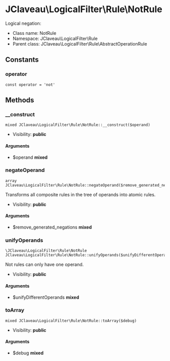 JClaveau\LogicalFilter\Rule\NotRule
===============

Logical negation:




* Class name: NotRule
* Namespace: JClaveau\LogicalFilter\Rule
* Parent class: JClaveau\LogicalFilter\Rule\AbstractOperationRule



Constants
----------


### operator

    const operator = 'not'







Methods
-------


### __construct

    mixed JClaveau\LogicalFilter\Rule\NotRule::__construct($operand)





* Visibility: **public**


#### Arguments
* $operand **mixed**



### negateOperand

    array JClaveau\LogicalFilter\Rule\NotRule::negateOperand($remove_generated_negations)

Transforms all composite rules in the tree of operands into
atomic rules.



* Visibility: **public**


#### Arguments
* $remove_generated_negations **mixed**



### unifyOperands

    \JClaveau\LogicalFilter\Rule\NotRule JClaveau\LogicalFilter\Rule\NotRule::unifyOperands($unifyDifferentOperands)

Not rules can only have one operand.



* Visibility: **public**


#### Arguments
* $unifyDifferentOperands **mixed**



### toArray

    mixed JClaveau\LogicalFilter\Rule\NotRule::toArray($debug)





* Visibility: **public**


#### Arguments
* $debug **mixed**



